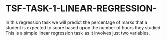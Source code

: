 # TSF-TASK-1-LINEAR-REGRESSION-
In this regression task we will predict the percentage of marks that a student is expected to score based upon the number of hours they studied. This is a simple linear regression task as it involves just two variables.
